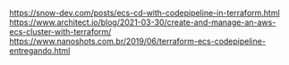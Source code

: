 https://snow-dev.com/posts/ecs-cd-with-codepipeline-in-terraform.html
https://www.architect.io/blog/2021-03-30/create-and-manage-an-aws-ecs-cluster-with-terraform/
https://www.nanoshots.com.br/2019/06/terraform-ecs-codepipeline-entregando.html